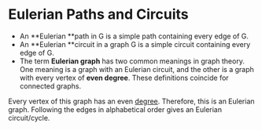 # Eulerian Paths and Circuits

* An **Eulerian **path in G is a simple path containing every edge of G.
* An **Eulerian **circuit in a graph G is a simple circuit containing every edge of G.
* The term **Eulerian graph** has two common meanings in graph theory. One meaning is a graph with an Eulerian circuit, and the other is a graph with every vertex of **even degree**. These definitions coincide for connected graphs.

Every vertex of this graph has an even [degree](https://en.wikipedia.org/wiki/Degree\_\(graph\_theory\)). Therefore, this is an Eulerian graph. Following the edges in alphabetical order gives an Eulerian circuit/cycle.

